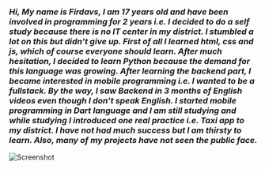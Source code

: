 
<h3><i> Hi, My name is Firdavs, I am 17 years old and have been involved in programming for 2 years i.e. I decided to do a self study because there is no IT center in my 
district. I stumbled a lot on this but didn’t give up. First of all I learned html, css and js, which of course everyone should learn. After much hesitation, I decided 
to learn Python because the demand for this language was growing. After learning the backend part, I became interested in mobile programming i.e. I wanted to be a 
fullstack. By the way, I saw Backend in 3 months of English videos even though I don’t speak English. I started mobile programming in Dart language and I am still 
studying and while studying I introduced one real practice i.e. Taxi app to my district. I have not had much success but I am thirsty to learn. Also, many of my projects 
have not seen the public face. </i> </h3>

![Screenshot](https://telegra.ph/file/b389a5d8f65ce447b9e5f.png)
